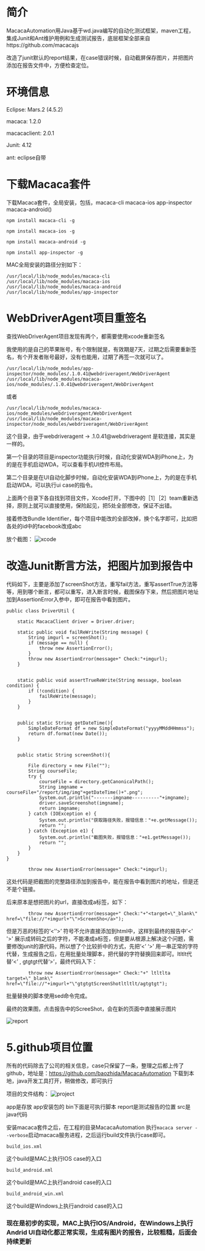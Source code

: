 # 简介
MacacaAutomation用Java基于wd.java编写的自动化测试框架，maven工程，集成Junit和Ant维护用例和生成测试报告，底层框架全部来自https://github.com/macacajs

改造了junit默认的report结果，在case错误时候，自动截屏保存图片，并把图片添加在报告文件中，方便检查定位。


# 环境信息

Eclipse: Mars.2 (4.5.2)

macaca: 1.2.0

macacaclient: 2.0.1

Junit: 4.12

ant: eclipse自带

# 下载Macaca套件

下载Macaca套件，全局安装，包括，macaca-cli macaca-ios app-inspector macaca-android()

```
npm install macaca-cli -g

npm install macaca-ios -g

npm install macaca-android -g

npm install app-inspector -g
```

MAC全局安装的路径分别如下：

```
/usr/local/lib/node_modules/macaca-cli
/usr/local/lib/node_modules/macaca-ios
/usr/local/lib/node_modules/macaca-android
/usr/local/lib/node_modules/app-inspector
```

# WebDriverAgent项目重签名

查找WebDriverAgent项目发现有两个，都需要使用xcode重新签名

我使用的是自己的苹果账号，有个限制就是，有效期是7天，过期之后需要重新签名，有个开发者账号最好，没有也能用，过期了再签一次就可以了。

 ```
/usr/local/lib/node_modules/app-inspector/node_modules/.1.0.41@webdriveragent/WebDriverAgent
/usr/local/lib/node_modules/macaca-ios/node_modules/.1.0.41@webdriveragent/WebDriverAgent
```
或者
```
/usr/local/lib/node_modules/macaca-ios/node_modules/webdriveragent/WebDriverAgent
/usr/local/lib/node_modules/macaca-inspector/node_modules/webdriveragent/WebDriverAgent
```
这个目录，由于webdriveragent -> .1.0.41@webdriveragent  是软连接，其实是一样的。

第一个目录的项目是inspector功能执行时候，自动化安装WDA到iPhone上，为的是在手机启动WDA，可以查看手机UI控件布局。

第二个目录是在UI自动化脚步时候，自动化安装WDA到iPhone上，为的是在手机启动WDA，可以执行ui case的指令。

上面两个目录下各自找到项目文件，Xcode打开，下图中的［1］［2］team重新选择，原则上就可以直接使用，保险起见，把5处全部修改，保证不出错。

接着修改Bundle Identifier，每个项目中能改的全部改掉，换个名字即可，比如把各处的id中的facebook改成abc

放个截图：
![xcode](./report/img/xcode1.png)
# 改造Junit断言方法，把图片加到报告中

代码如下，主要是添加了screenShot方法，重写fail方法，重写assertTrue方法等等，用到哪个断言，都可以重写，进入断言时候，截图保存下来，然后把图片地址加到AssertionError入参中，即可在报告中看到图片。
```
public class DriverUtil {

	static MacacaClient driver = Driver.driver;
	
	static public void failReWrite(String message) {
		String imgurl = screenShot();
		if (message == null) {
            throw new AssertionError();
        }
        throw new AssertionError(message+" Check:"+imgurl);
	}
	
	
	static public void assertTrueReWrite(String message, boolean condition) {
        if (!condition) {
        	failReWrite(message);
        }
    }
	
    
    public static String getDateTime(){  
        SimpleDateFormat df = new SimpleDateFormat("yyyyMMddHHmmss");  
        return df.format(new Date());  
    }
    
    
    public static String screenShot(){
    	
    	File directory = new File("");
    	String courseFile;
	    try {
	    	courseFile = directory.getCanonicalPath();
	    	String imgname = courseFile+"/report/img/img"+getDateTime()+".png";
	    	System.out.println("-------imgname----------"+imgname);
	    	driver.saveScreenshot(imgname);
	    	return imgname;
		} catch (IOException e) {
			System.out.println("获取路径失败，报错信息："+e.getMessage());
			return "";
		} catch (Exception e1) {
			System.out.println("截图失败，报错信息："+e1.getMessage());
			return "";
		}
	}
}

```

```
        throw new AssertionError(message+" Check:"+imgurl); 
```
这处代码是把截图的完整路径添加到报告中，能在报告中看到图片的地址，但是还不是个链接。

后来原本是想把图片的url，直接改成a标签，如下：
```
        throw new AssertionError(message+" Check:"+"<target=\"_blank\" href=\"file://"+imgurl+"\">ScreenSho</a>");
```
但是万恶的标签的‘<’‘>’ 符号不允许直接添加到html中，这样到最终的报告中'<' '>' 展示成转码之后的字符，不能凑成a标签，但是要从根源上解决这个问题，需要修改junit的源代码，所以想了个比较折中的方式，先把‘<’ ‘>’ 用一串正常的字符代替，生成报告之后，在用批量处理脚本，把代替的字符替换回来即可。ltltlt代替‘<’ , gtgtgt代替‘>’，最终代码入下：
```
        throw new AssertionError(message+" Check:"+" ltltlta target=\"_blank\" href=\"file://"+imgurl+"\"gtgtgtScreenShotltltlt/agtgtgt");
```

批量替换的脚本使用sed命令完成。


最终的效果图，点击报告中的ScreeShot，会在新的页面中直接展示图片

![report](./report/img/report1.png)


# 5.github项目位置
所有的代码除去了公司的相关信息，case只保留了一条，整理之后都上传了github，地址是：https://github.com/baozhida/MacacaAutomation
下载到本地，java开发工具打开，稍做修改，即可执行

项目的文件结构：
![project](./report/img/project1.png)

app是存放 app安装包的
bin下面是可执行脚本
report是测试报告的位置
src是java代码

安装macaca套件之后，在工程的目录MacacaAutomation 执行```macaca server --verbose```启动macaca服务进程，之后运行build文件执行case即可。
```
build_ios.xml
```
这个build是MAC上执行IOS case的入口
```
build_android.xml
```
这个build是MAC上执行android case的入口
```
build_android_win.xml
```
这个build是Windows上执行android case的入口

### 现在是初步的实现，MAC上执行IOS/Android，在Windows上执行Andrid UI自动化都正常实现，生成有图片的报告，比较粗糙，后面会持续更新
